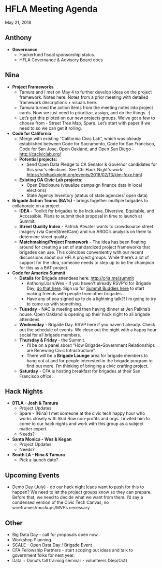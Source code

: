 # HFLA Meeting Agenda
May 21, 2018

## Anthony

* **Governance**
  * Hackerfund fiscal sponsorship status.
  * HFLA Governance & Advisory Board docs
  
## Nina

* **Project Frameworks**
  * Tamura and I met on May 4 to further develop ideas on the project framework.  Notes here.  Notes from a prior meeting with detailed framework descriptions + visuals here.
  * Tamura turned the action items from the meeting notes into project cards.  Now we just need to prioritize, assign, and do the things.  :)
  * Let’s get this piloted on our new projects groups.  We’ve got a few to choose from - Street Tree Map, Spare.  Let’s start with paper if we need to so we can get it rolling.
* **Code for California**
  * Merge with existing “California Civic Lab”, which was already established between Code for Sacramento, Code for San Francisco, Code for San Jose, Open Oakland, and Open San Diego - http://caciviclab.org/
  * **Potential projects:**
    * Send Open Data Pledge to CA Senator & Governor candidates for this year's elections.  See Chi Hack Night's work: https://chihacknight.org/events/2018/02/13/kim-foxx.html
  * **Existing CA Civic Lab projects:**
    * Open Disclosure (visualize campaign finance data in local elections)
    * State Agency Inventory (status of state agencies’ open data)
* **Brigade Action Teams (BATs)** - brings together multiple brigades to collaborate on a project
  * **IDEA** - Toolkit for brigades to be Inclusive, Diversive, Equitable, and Accessible.  Plans to submit their proposal in time to launch at Summit.
  * **Street Quality Index** - Patrick Atwater wants to crowdsource street imagery (via OpenStreetCam) and run ARGO’s analysis on them to determine street quality.
  * **Matchmaking/Project Framework** - The idea has been floating around for creating a set of standardized project frameworks that brigades can use.  This coincides conveniently with our recent discussions about our HFLA project groups.  While there’s a lot of support for the idea, someone needs to step up to be the champion for this as a BAT project.
* **Code for America Summit**
  * **Details** for Brigade attendees here: http://c4a.me/summit
    * Anthony/Josh/Wes - if you haven't already RSVP'd for Brigade Day, [do that here](https://docs.google.com/forms/d/e/1FAIpQLSfJTtdIzEhxL9oaM9qA3VJWMAzQ9w1N_yh5h_TINHkO0bTtpg/viewform?usp=sf_link). Sign up for [Summit Buddies here](https://www.notion.so/Summit-Buddies-c03712a5724c45058e58d0956afd0d71) to start making friends with people from other brigades.
    * Have any of you signed up to do a lightning talk?!  I’m going to try to come up with something.
  * **Tuesday** - NAC is meeting and then having dinner at Jen Palkha’s house.  Open Oakland is opening up their hack night to all brigade attendees.
  * **Wednesday** - Brigade Day.  RSVP here if you haven’t already.  Check out the schedule of events.  We close out the night with a happy hour social for all brigade members.
  * **Thursday & Friday** - the Summit.
    * I’ll be on a panel about “How Brigade-Government Relationships are Renewing Civic Infrastructure”.
    * There will be a **Brigade Lounge** area for brigade members to hang out at and for people interested in the brigade program to find out more.  I’m thinking of bringing a civic crafting project.
  * **Saturday** - CFA is hosting breakfast for brigades at their San Francisco office.

## Hack Nights

* **DTLA - Josh & Tamura**
  * Project Updates
  * Spare - [Nina] I met someone at the civic tech happy hour who works closely with Skid Row non-profits and orgs.  I invited him to come to our hack nights and work with this group as a subject matter expert.
  * Needs?
* **Santa Monica - Wes & Kegan**
  * Project Updates
  * Needs?
* **South LA - Nina & Tamura**
  * Pick a launch date?

## Upcoming Events

* Demo Day (July) - do our hack night leads want to push for this to happen?  We need to let the project groups know so they can prepare.  Before that, we need to decide what we want from them.  I’d say a condensed version of the Civic Tech Canvas, no wireframes/mockups/MVPs necessary.  

## Other

* Big Data Day - call for proposals open now.
* Workshop Planning
* SCALE - Open Data Day / Brigade Event
* CFA Fellowship Partners - start scoping out ideas and talk to government folks for next year.
* Data + Donuts fall training seminar - volunteers (Sep/Oct)
